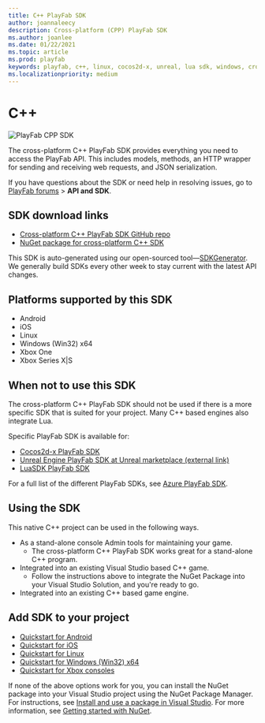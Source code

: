 ```yaml
---
title: C++ PlayFab SDK
author: joannaleecy
description: Cross-platform (CPP) PlayFab SDK
ms.author: joanlee
ms.date: 01/22/2021
ms.topic: article
ms.prod: playfab
keywords: playfab, c++, linux, cocos2d-x, unreal, lua sdk, windows, cross-platform
ms.localizationpriority: medium
---
```


# C++

![PlayFab CPP SDK](./media/cpp1.png)

The cross-platform C++ PlayFab SDK provides everything you need to access the PlayFab API. This includes models, methods, an HTTP wrapper for sending and receiving web requests, and JSON serialization.

If you have questions about the SDK or need help in resolving issues, go to [PlayFab forums](https://community.playfab.com/index.html) > **API and SDK**.

## SDK download links

- [Cross-platform C++ PlayFab SDK GitHub repo](https://github.com/PlayFab/XPlatCppSdk)
- [NuGet package for cross-platform C++ SDK](https://www.nuget.org/packages/com.playfab.xplatcppsdk.v141/)

This SDK is auto-generated using our open-sourced tool&mdash;[SDKGenerator](../sdkgenerator/index.md). We generally build SDKs every other week to stay current with the latest API changes.

## Platforms supported by this SDK

- Android
- iOS
- Linux
- Windows (Win32) x64
- Xbox One
- Xbox Series X|S

## When not to use this SDK

The cross-platform C++ PlayFab SDK should not be used if there is a more specific SDK that is suited for your project. Many C++ based engines also integrate Lua.

Specific PlayFab SDK is available for:
* [Cocos2d-x PlayFab SDK](https://github.com/PlayFab/Cocos2d-xSDK)
* [Unreal Engine PlayFab SDK at Unreal marketplace (external link)](https://www.unrealengine.com/marketplace/product/playfab-sdk)
* [LuaSDK PlayFab SDK](https://github.com/PlayFab/LuaSdk)

For a full list of the different PlayFab SDKs, see [Azure PlayFab SDK](../playfab-sdk-intro.md).

## Using the SDK

This native C++ project can be used in the following ways.

- As a stand-alone console Admin tools for maintaining your game.
  - The cross-platform C++ PlayFab SDK works great for a stand-alone C++ program.
- Integrated into an existing Visual Studio based C++ game.
  - Follow the instructions above to integrate the NuGet Package into your Visual Studio Solution, and you're ready to go.
- Integrated into an existing C++ based game engine.

## Add SDK to your project

- [Quickstart for Android](https://github.com/PlayFab/XPlatCppSdk/tree/master/build/Android)
- [Quickstart for iOS](https://github.com/PlayFab/XPlatCppSdk/blob/master/build/iOS/TestIOSApp/README.md)
- [Quickstart for Linux](quickstart-linux.md)
- [Quickstart for Windows (Win32) x64](quickstart-windows.md)
- [Quickstart for Xbox consoles](quickstart-xbox.md)

If none of the above options work for you, you can install the NuGet package into your Visual Studio project using the NuGet Package Manager. For instructions, see [Install and use a package in Visual Studio](https://docs.microsoft.com/nuget/quickstart/install-and-use-a-package-in-visual-studio). For more information, see [Getting started with NuGet](https://docs.microsoft.com/nuget/what-is-nuget).
